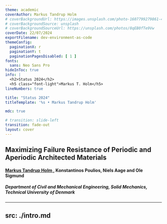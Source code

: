 ```yaml
---
theme: academic
coverAuthor: Markus Tandrup Holm
# coverBackgroundUrl: https://images.unsplash.com/photo-1607799279861-4dd421887fb3
# coverBackgroundSource: unsplash
# coverBackgroundSourceUrl: https://unsplash.com/photos/8qEB0fTe9Vw
coverDate: 22/07/2024
exportFilename: dev-environment-as-code
themeConfig:
  paginationX: r
  paginationY: t
  paginationPagesDisabled: [ 1 ]
fonts:
  sans: Neo Sans Pro
hideInToc: true
info: |
  <h2>Status 2024</h2>
  <h5 class="font-light">Markus T. Holm</h5>
lineNumbers: true

title: "Status 2024"
titleTemplate: '%s • Markus Tandrup Holm'

mdc: true

# transition: slide-left
transition: fade-out
layout: cover
---
```


<head>
  <link rel="stylesheet" href="/styles.css">
</head>


<h2> Maximizing Failure Resistance of Periodic and Aperiodic Architected Materials </h2>

<h4><u> Markus Tandrup Holm </u>, Konstantinos Poulios, Niels Aage and Ole Sigmund </h4>

<h5> Department of Civil and Mechanical Engineering, Solid Mechanics, Technical University of Denmark</h5>



<Pagination classNames="text-gray-300" />

---
src: ./intro.md
---
